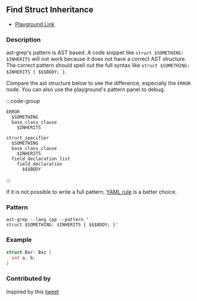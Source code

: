 ## Find Struct Inheritance

* [Playground Link](/playground.html#eyJtb2RlIjoiUGF0Y2giLCJsYW5nIjoiY3BwIiwicXVlcnkiOiJzdHJ1Y3QgJFNPTUVUSElORzogICRJTkhFUklUU19GUk9NIHsgJCQkQk9EWTsgfSIsInJld3JpdGUiOiIiLCJzdHJpY3RuZXNzIjoic21hcnQiLCJzZWxlY3RvciI6IiIsImNvbmZpZyI6IiIsInNvdXJjZSI6InN0cnVjdCBGb286IEJhciB7fTtcblxuc3RydWN0IEJhcjogQmF6IHtcbiAgaW50IGEsIGI7XG59In0=)

### Description

ast-grep's pattern is AST based. A code snippet like `struct $SOMETHING:  $INHERITS` will not work because it does not have a correct AST structure. The correct pattern should spell out the full syntax like `struct $SOMETHING: $INHERITS { $$$BODY; }`.

Compare the ast structure below to see the difference, especially the `ERROR` node. You can also use the playground's pattern panel to debug.

:::code-group
```shell [Wrong Pattern]
ERROR
  $SOMETHING
  base_class_clause
    $INHERITS
```

```shell [Correct Pattern]
struct_specifier
  $SOMETHING
  base_class_clause
    $INHERITS
  field_declaration_list
    field_declaration
      $$$BODY
```
:::

If it is not possible to write a full pattern, [YAML rule](/guide/rule-config.html) is a better choice.


### Pattern
```shell
ast-grep --lang cpp --pattern '
struct $SOMETHING: $INHERITS { $$$BODY; }'
```

### Example

<!-- highlight matched code in curly-brace {lineNum} -->
```cpp {1-3}
struct Bar: Baz {
  int a, b;
}
```

### Contributed by
Inspired by this [tweet](https://x.com/techno_bog/status/1885421768384331871)
